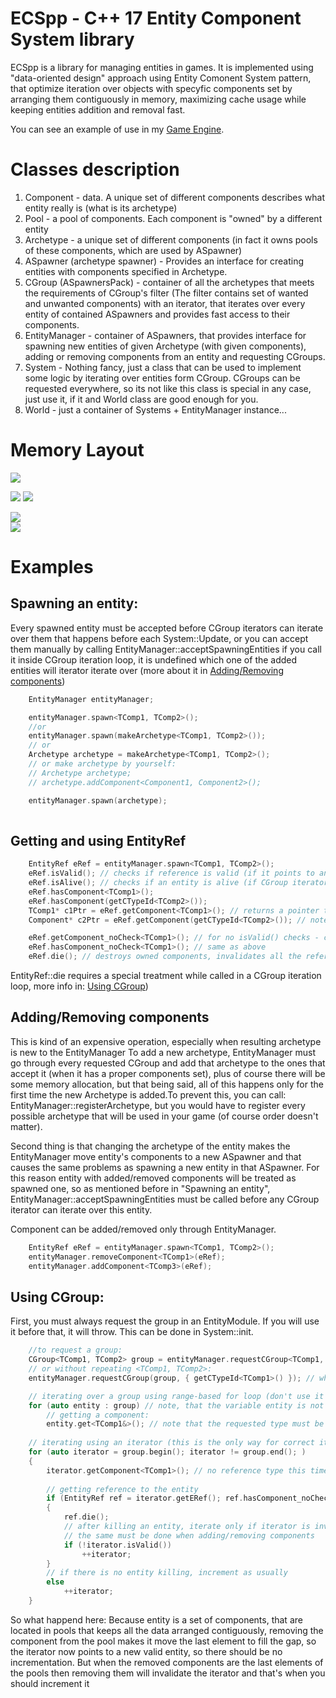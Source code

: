 # ECSpp -  C++ 17 Entity Component System library
ECSpp is a library for managing entities in games. It is implemented using "data-oriented design" approach using Entity Comonent System pattern, that optimize iteration over objects with specyfic components set by arranging them contiguously in memory, maximizing cache usage while keeping entities addition and removal fast.

You can see an example of use in my [Game Engine](https://github.com/Exepp/GameEngine).

# Classes description
1. Component - data. A unique set of different components describes what entity really is (what is its archetype)
2. Pool<Component> - a pool of components. Each component is "owned" by a different entity
3. Archetype - a unique set of different components (in fact it owns pools of these components, which are used by ASpawner)
4. ASpawner (archetype spawner) - Provides an interface for creating entities with components specified in Archetype.
5. CGroup (ASpawnersPack) - container of all the archetypes that meets the requirements of CGroup's filter (The filter contains set of wanted and unwanted components) with an iterator, that iterates over every entity of contained ASpawners and provides fast access to their components.
6. EntityManager - container of ASpawners, that provides interface for spawning new entities of given Archetype (with given components), adding or removing components from an entity and requesting CGroups. 
7. System - Nothing fancy, just a class that can be used to implement some logic by iterating over entities form CGroup. CGroups can be requested everywhere, so its not like this class is special in any case, just use it, if it and World class are good enough for you.
7. World - just a container of Systems + EntityManager instance...

# Memory Layout
![](Documentation/Memory%20Layout/Pool.PNG)

![](Documentation/Memory%20Layout/Archetype3.PNG)        ![](Documentation/Memory%20Layout/ASpawner.PNG)

![](Documentation/Memory%20Layout/CGroup.PNG)           
![](Documentation/Memory%20Layout/Entity.PNG)

# Examples

## Spawning an entity:
Every spawned entity must be accepted before CGroup iterators can iterate over them
that happens before each System::Update, or you can accept them manually by calling EntityManager::acceptSpawningEntities
if you call it inside CGroup iteration loop, it is undefined which one of the added entities will iterator iterate over (more about it in [Adding/Removing components](#addingremoving-components))
```c++
    EntityManager entityManager;

    entityManager.spawn<TComp1, TComp2>();
    //or
    entityManager.spawn(makeArchetype<TComp1, TComp2>());
    // or
    Archetype archetype = makeArchetype<TComp1, TComp2>();
    // or make archetype by yourself: 
    // Archetype archetype;
    // archetype.addComponent<Component1, Component2>();

    entityManager.spawn(archetype);
    
```

## Getting and using EntityRef
```c++
    EntityRef eRef = entityManager.spawn<TComp1, TComp2>();
    eRef.isValid(); // checks if reference is valid (if it points to an Entity and if is, then checks if that Entity is valid)
    eRef.isAlive(); // checks if an entity is alive (if CGroup iterators will iterate over this entity)
    eRef.hasComponent<TComp1>();
    eRef.hasComponent(getCTypeId<TComp2>());
    TComp1* c1Ptr = eRef.getComponent<TComp1>(); // returns a pointer to the component, returns nullptr if the entity does not have the component
    Component* c2Ptr = eRef.getComponent(getCTypeId<TComp2>()); // note, that here it returns a Component*, not Component2*

    eRef.getComponent_noCheck<TComp1>(); // for no isValid() checks - call it if you checked it by yourself (it will throw if invalid) and you want to get many components
    eRef.hasComponent_noCheck<TComp1>(); // same as above
    eRef.die(); // destroys owned components, invalidates all the references to this entity)
```
EntityRef::die requires a special treatment while called in a CGroup iteration loop, more info in: [Using CGroup](#using-cgroup))

## Adding/Removing components
This is kind of an expensive operation, especially when resulting archetype is new to the EntityManager
To add a new archetype, EntityManager must go through every requested CGroup and add that archetype to the ones that accept it (when it has a proper components set), plus of course there will be some memory allocation, but that being said, all of this happens only for the first time the new Archetype is added.To prevent this, you can call: EntityManager::registerArchetype, but you would have to register every possible archetype that will be used in your game (of course order doesn't matter).

Second thing is that changing the archetype of the entity makes the EntityManager move entity's components to a new ASpawner and that causes the same problems as spawning a new entity in that ASpawner. For this reason entity with added/removed components will be treated as spawned one, so as mentioned before in "Spawning an entity", EntityManager::acceptSpawningEntities must be called before any CGroup iterator can iterate over this entity.

Component can be added/removed only through EntityManager.

```c++
    EntityRef eRef = entityManager.spawn<TComp1, TComp2>();
    entityManager.removeComponent<TComp1>(eRef);
    entityManager.addComponent<TComp3>(eRef);
```

## Using CGroup:
First, you must always request the group in an EntityModule. If you will use it before that, it will throw. This can be done in System::init.

```c++
    //to request a group:
    CGroup<TComp1, TComp2> group = entityManager.requestCGroup<TComp1, TComp2>(Bitmask({ getCTypeId<TComp3>() })); // requests a group, that wants entities with TComp1, TComp2 and without TComp3
    // or without repeating <TComp1, TComp2>:
    entityManager.requestCGroup(group, { getCTypeId<TComp1>() }); // when there are the same components wanted and unwanted, unwanted specifier will be ignored

    // iterating over a group using range-based for loop (don't use it if you kill entities or add/remove components from entities): 
    for (auto entity : group) // note, that the variable entity is not a reference
        // getting a component:
        entity.get<TComp1&>(); // note that the requested type must be a reference (won't compile otherwise) (const reference if group is const)
    
    // iterating using an iterator (this is the only way for correct iteration with in-loop components adding/removal or entities killing (also you can access entity reference through an iterator))
    for (auto iterator = group.begin(); iterator != group.end(); )
    {
        iterator.getComponent<TComp1>(); // no reference type this time
        
        // getting reference to the entity
        if (EntityRef ref = iterator.getERef(); ref.hasComponent_noCheck<TComp3>()) // just some reference use example
        {
            ref.die();
            // after killing an entity, iterate only if iterator is invalid
            // the same must be done when adding/removing components
            if (!iterator.isValid())
                ++iterator;
        }
        // if there is no entity killing, increment as usually
        else
            ++iterator;
    }
```
So what happend here:
Because entity is a set of components, that are located in pools that keeps all the data arranged contiguously, 
removing the component from the pool makes it move the last element to fill the gap, so the iterator now points to a new valid entity, so there should be no incrementation. But when the removed components are the last elements of the pools then removing them will invalidate the iterator and that's when you should increment it
